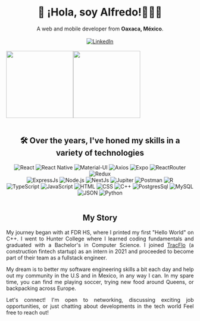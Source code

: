 <h1 align="center">👋 ¡Hola, soy Alfredo!👨🏽‍💻</h1>
<div align="center">
  A web and mobile developer from <strong>Oaxaca, México</strong>.
</div>
<br/>
<div align="center">
  <a href="https://www.linkedin.com/in/alfredogmorales/"><img src="https://img.shields.io/badge/LinkedIn-0077B5?style=for-the-badge&logo=linkedin&logoColor=white" alt="LinkedIn"/></a>
</div>
<br/>

<div style="display: flex; flex-direction: row;" align="center">
 <img height="180" src="https://github-readme-stats.vercel.app/api?username=AlfredoMora06&show_icons=true&hide=stars&theme=transparent" />
 <img height="180" src="https://github-readme-stats.vercel.app/api/top-langs/?username=AlfredoMora06&theme=transparent&layout=donut" />
</div>
<br/>
<h2 align="center">🛠️ Over the years, I've honed my skills in a variety of technologies</h2> 

<div align="center">
  <img src="https://img.shields.io/badge/React-20232A?style=for-the-badge&logo=react&logoColor=61DAFB" alt="React"/>

  <img src="https://img.shields.io/badge/React_Native-20232A?style=for-the-badge&logo=react&logoColor=61DAFB" alt="React Native"/>

  <img src="https://img.shields.io/badge/Material%20UI-007FFF?style=for-the-badge&logo=mui&logoColor=white" alt="Material-UI"/>

  <img src="https://img.shields.io/badge/axios-671ddf?&style=for-the-badge&logo=axios&logoColor=white" alt="Axios" />

  <img src="https://img.shields.io/badge/Expo-1B1F23?style=for-the-badge&logo=expo&logoColor=white" alt="Expo" />

  <img src="https://img.shields.io/badge/React_Router-CA4245?style=for-the-badge&logo=react-router&logoColor=white" alt="ReactRouter" />

  <img src="https://img.shields.io/badge/Redux-593D88?style=for-the-badge&logo=redux&logoColor=white" alt="Redux" />

  <br />

  <img src="https://img.shields.io/badge/Express%20js-000000?style=for-the-badge&logo=express&logoColor=white" alt="ExpressJs" />

  <img src="https://img.shields.io/badge/Node%20js-339933?style=for-the-badge&logo=nodedotjs&logoColor=white" alt="Node.js" />

  <img src="https://img.shields.io/badge/next%20js-000000?style=for-the-badge&logo=nextdotjs&logoColor=white" alt="NextJs" />

  <img src="https://img.shields.io/badge/Jupyter-F37626.svg?&style=for-the-badge&logo=Jupyter&logoColor=white" alt="Jupiter" />

  <img src="https://img.shields.io/badge/Postman-FF6C37?style=for-the-badge&logo=Postman&logoColor=white" alt="Postman" />

  <img src="https://img.shields.io/badge/R-276DC3?style=for-the-badge&logo=r&logoColor=white" alt="R" />

  <br/>

  <img src="https://img.shields.io/badge/TypeScript-007ACC?style=for-the-badge&logo=typescript&logoColor=white" alt="TypeScript"/>

  <img src="https://img.shields.io/badge/JavaScript-323330?style=for-the-badge&logo=javascript&logoColor=F7DF1E" alt="JavaScript" />

  <img src="https://img.shields.io/badge/HTML5-E34F26?style=for-the-badge&logo=html5&logoColor=white" alt="HTML" />

  <img src="https://img.shields.io/badge/CSS3-1572B6?style=for-the-badge&logo=css3&logoColor=white" alt="CSS" />

  <img src="https://img.shields.io/badge/C%2B%2B-00599C?style=for-the-badge&logo=c%2B%2B&logoColor=white" alt="C++"/>

  <img src="https://img.shields.io/badge/PostgreSQL-316192?style=for-the-badge&logo=postgresql&logoColor=white" alt="PostgresSql" />

  <img src="https://img.shields.io/badge/MySQL-005C84?style=for-the-badge&logo=mysql&logoColor=white" alt="MySQL" />

  <img src="https://img.shields.io/badge/json-5E5C5C?style=for-the-badge&logo=json&logoColor=white" alt="JSON" />

  <img src="https://img.shields.io/badge/Python-FFD43B?style=for-the-badge&logo=python&logoColor=blue" alt="Python" />
  
</div>

<br />

<h2 align="center">My Story</h2> 

<p align="justify">
  My journey began with at FDR HS, where I printed my first "Hello World" on C++. I went to Hunter College where I learned coding fundamentals and graduated with a Bachelor's in Computer Science. I joined <a href="https://www.tracfloapp.com">TracFlo</a> (a construction fintech startup) as an intern in 2021 and proceeded to become part of their team as a fullstack engineer.
</p>

<p align="justify">
  My dream is to better my software engineering skills a bit each day and help out my community in the U.S and in Mexico, in any way I can. In my spare time, you can find me playing soccer, trying new food around Queens, or backpacking across Europe.
</p>

<p align="justify">
  Let's connect! I'm open to networking, discussing exciting job opportunities, or just chatting about developments in the tech world Feel free to reach out!
</p>
<!--
Here are some ideas to get you started:

- 🔭 I’m currently working on ...
- 🌱 I’m currently learning ...
- 👯 I’m looking to collaborate on ...
- 🤔 I’m looking for help with ...
- 💬 Ask me about ...
- 📫 How to reach me: ...
- 😄 Pronouns: ...
- ⚡ Fun fact: ...
-->
